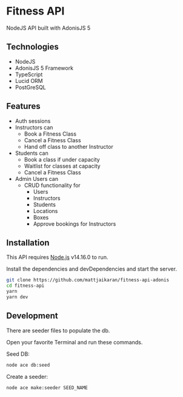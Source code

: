 # Fitness API 
NodeJS API built with AdonisJS 5

## Technologies
- NodeJS
- AdonisJS 5 Framework
- TypeScript
- Lucid ORM
- PostGreSQL


## Features

- Auth sessions
- Instructors can 
    - Book a Fitness Class
    - Cancel a Fitness Class
    - Hand off class to another Instructor
- Students can
    - Book a class if under capacity
    - Waitlist for classes at capacity
    - Cancel a Fitness Class
- Admin Users can 
    - CRUD functionality for 
        - Users
        - Instructors
        - Students
        - Locations
        - Boxes
        - Approve bookings for Instructors


## Installation

This API requires [Node.js](https://nodejs.org/) v14.16.0 to run.

Install the dependencies and devDependencies and start the server.

```sh
git clone https://github.com/mattjaikaran/fitness-api-adonis
cd fitness-api
yarn
yarn dev
```



## Development

There are seeder files to populate the db.

Open your favorite Terminal and run these commands.

Seed DB:

```sh
node ace db:seed
```

Create a seeder:

```sh
node ace make:seeder SEED_NAME